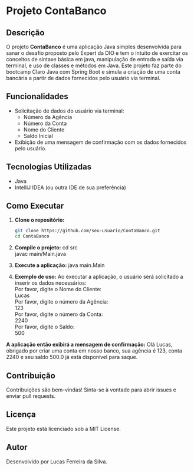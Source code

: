 # Projeto ContaBanco

## Descrição
O projeto **ContaBanco** é uma aplicação Java simples desenvolvida para sanar o desafio proposto pelo Expert da DIO e tem o intuito de exercitar os conceitos de sintaxe básica em java, manipulação de entrada e saída via terminal, e uso de classes e métodos em Java. Este projeto faz parte do bootcamp Claro Java com Spring Boot e simula a criação de uma conta bancária a partir de dados fornecidos pelo usuário via terminal.

## Funcionalidades
- Solicitação de dados do usuário via terminal:<br>
  - Número da Agência<br>
  - Número da Conta<br>
  - Nome do Cliente<br>
  - Saldo Inicial<br>
- Exibição de uma mensagem de confirmação com os dados fornecidos pelo usuário.<br>


## Tecnologias Utilizadas
- Java<br>
- IntelliJ IDEA (ou outra IDE de sua preferência)<br>

## Como Executar
1. **Clone o repositório:**
   ```sh
   git clone https://github.com/seu-usuario/ContaBanco.git
   cd ContaBanco

2. **Compile o projeto:**
cd src<br>
javac main/Main.java<br>

3. **Execute a aplicação:**
java main.Main

4. **Exemplo de uso:**
Ao executar a aplicação, o usuário será solicitado a inserir os dados necessários:<br>
Por favor, digite o Nome do Cliente:<br>
Lucas<br>
Por favor, digite o número da Agência:<br>
123<br>
Por favor, digite o número da Conta:<br>
2240<br>
Por favor, digite o Saldo:<br>
500<br>

**A aplicação então exibirá a mensagem de confirmação:**
Olá Lucas, obrigado por criar uma conta em nosso banco, sua agência é 123, conta 2240 e seu saldo 500.0 já está disponível para saque.

## Contribuição
Contribuições são bem-vindas! Sinta-se à vontade para abrir issues e enviar pull requests.

## Licença
Este projeto está licenciado sob a MIT License.

## Autor
Desenvolvido por Lucas Ferreira da Silva.

